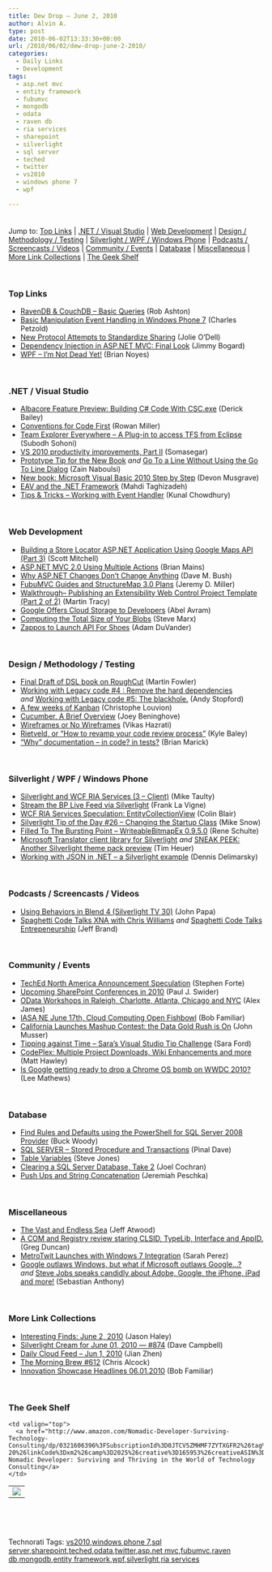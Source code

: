 ```yaml
---
title: Dew Drop – June 2, 2010
author: Alvin A.
type: post
date: 2010-06-02T13:33:30+00:00
url: /2010/06/02/dew-drop-june-2-2010/
categories:
  - Daily Links
  - Development
tags:
  - asp.net mvc
  - entity framework
  - fubumvc
  - mongodb
  - odata
  - raven db
  - ria services
  - sharepoint
  - silverlight
  - sql server
  - teched
  - twitter
  - vs2010
  - windows phone 7
  - wpf

---
```

<div class="wlWriterHeaderFooter" style="float:none; margin:0px; padding:4px 0px 4px 0px;">
</div>

Jump to: [Top Links][1] | [.NET / Visual Studio][2] | [Web Development][3] | [Design / Methodology / Testing][4] | [Silverlight / WPF / Windows Phone][5] | [Podcasts / Screencasts / Videos][6] | [Community / Events][7] | [Database][8] | [Miscellaneous][9] | [More Link Collections][10] | [The Geek Shelf][11] 

&#160;

### <a name="top"></a>Top Links

  * [RavenDB & CouchDB – Basic Queries][12] (Rob Ashton)
  * [Basic Manipulation Event Handling in Windows Phone 7][13] (Charles Petzold)
  * [New Protocol Attempts to Standardize Sharing][14] (Jolie O&#8217;Dell)
  * [Dependency Injection in ASP.NET MVC: Final Look][15] (Jimmy Bogard)
  * [WPF &#8211; I&#8217;m Not Dead Yet!][16] (Brian Noyes)

&#160;

### <a name="dotnet"></a>.NET / Visual Studio

  * [Albacore Feature Preview: Building C# Code With CSC.exe][17] (Derick Bailey)
  * [Conventions for Code First][18] (Rowan Miller)
  * [Team Explorer Everywhere &#8211; A Plug-in to access TFS from Eclipse][19] (Subodh Sohoni)
  * [VS 2010 productivity improvements, Part II][20] (Somasegar)
  * [Prototype Tip for the New Book][21] _and_&#160;[Go To a Line Without Using the Go To Line Dialog][22] (Zain Naboulsi)
  * [New book: Microsoft Visual Basic 2010 Step by Step][23] (Devon Musgrave)
  * [EAV and the .NET Framework][24] (Mahdi Taghizadeh)
  * [Tips & Tricks &#8211; Working with Event Handler][25] (Kunal Chowdhury)

&#160;

### <a name="web"></a>Web Development

  * [Building a Store Locator ASP.NET Application Using Google Maps API (Part 3)][26] (Scott Mitchell)
  * [ASP.NET MVC 2.0 Using Multiple Actions][27] (Brian Mains)
  * [Why ASP.NET Changes Don’t Change Anything][28] (Dave M. Bush)
  * [FubuMVC Guides and StructureMap 3.0 Plans][29] (Jeremy D. Miller)
  * [Walkthrough&#8211; Publishing an Extensibility Web Control Project Template (Part 2 of 2)][30] (Martin Tracy)
  * [Google Offers Cloud Storage to Developers][31] (Abel Avram)
  * [Computing the Total Size of Your Blobs][32] (Steve Marx)
  * [Zappos to Launch API For Shoes][33] (Adam DuVander)

&#160;

### <a name="design"></a>Design / Methodology / Testing

  * [Final Draft of DSL book on RoughCut][34] (Martin Fowler)
  * [Working with Legacy code #4 : Remove the hard dependencies][35] _and_&#160;[Working with Legacy code #5: The blackhole.][36] (Andy Stopford)
  * [A few weeks of Kanban][37] (Christophe Louvion)
  * [Cucumber, A Brief Overview][38] (Joey Beninghove)
  * [Wireframes or No Wireframes][39] (Vikas Hazrati)
  * [Rietveld, or “How to revamp your code review process”][40] (Kyle Baley)
  * [“Why” documentation &#8211; in code? in tests?][41] (Brian Marick)

&#160;

### <a name="silverlight"></a>Silverlight / WPF / Windows Phone

  * [Silverlight and WCF RIA Services (3 – Client)][42] (Mike Taulty)
  * [Stream the BP Live Feed via Silverlight][43] (Frank La Vigne)
  * [WCF RIA Services Speculation: EntityCollectionView][44] (Colin Blair)
  * [Silverlight Tip of the Day #26 – Changing the Startup Class][45] (Mike Snow)
  * [Filled To The Bursting Point &#8211; WriteableBitmapEx 0.9.5.0][46] (Rene Schulte)
  * [Microsoft Translator client library for Silverlight][47] _and_&#160;[SNEAK PEEK: Another Silverlight theme pack preview][48] (Tim Heuer)
  * [Working with JSON in .NET – a Silverlight example][49] (Dennis Delimarsky)

&#160;

### <a name="podcasts"></a>Podcasts / Screencasts / Videos

  * [Using Behaviors in Blend 4 (Silverlight TV 30)][50] (John Papa)
  * [Spaghetti Code Talks XNA with Chris Williams][51] _and_ [Spaghetti Code Talks Entrepeneurship][52] (Jeff Brand)

&#160;

### <a name="events"></a>Community / Events

  * [TechEd North America Announcement Speculation][53] (Stephen Forte)
  * [Upcoming SharePoint Conferences in 2010][54] (Paul J. Swider)
  * [OData Workshops in Raleigh, Charlotte, Atlanta, Chicago and NYC][55] (Alex James)
  * [IASA NE June 17th, Cloud Computing Open Fishbowl][56] (Bob Familiar)
  * [California Launches Mashup Contest: the Data Gold Rush is On][57] (John Musser)
  * [Tipping against Time – Sara’s Visual Studio Tip Challenge][58] (Sara Ford)
  * [CodePlex: Multiple Project Downloads, Wiki Enhancements and more][59] (Matt Hawley)
  * [Is Google getting ready to drop a Chrome OS bomb on WWDC 2010?][60] (Lee Mathews)

&#160;

### <a name="db"></a>Database

  * [Find Rules and Defaults using the PowerShell for SQL Server 2008 Provider][61] (Buck Woody)
  * [SQL SERVER – Stored Procedure and Transactions][62] (Pinal Dave)
  * [Table Variables][63] (Steve Jones)
  * [Clearing a SQL Server Database, Take 2][64] (Joel Cochran)
  * [Push Ups and String Concatenation][65] (Jeremiah Peschka)

&#160;

### <a name="misc"></a>Miscellaneous

  * [The Vast and Endless Sea][66] (Jeff Atwood)
  * [A COM and Registry review staring CLSID, TypeLib, Interface and AppID.][67] (Greg Duncan)
  * [MetroTwit Launches with Windows 7 Integration][68] (Sarah Perez)
  * [Google outlaws Windows, but what if Microsoft outlaws Google&#8230;?][69] _and_&#160;[Steve Jobs speaks candidly about Adobe, Google, the iPhone, iPad and more!][70] (Sebastian Anthony)

&#160;

### <a name="links"></a>More Link Collections

  * [Interesting Finds: June 2, 2010][71] (Jason Haley)
  * [Silverlight Cream for June 01, 2010 &#8212; #874][72] (Dave Campbell)
  * [Daily Cloud Feed &#8211; Jun 1, 2010][73] (Jian Zhen)
  * [The Morning Brew #612][74] (Chris Alcock)
  * [Innovation Showcase Headlines 06.01.2010][75] (Bob Familiar)

&#160;

### <a name="shelf"></a>The Geek Shelf

<table border="0" cellspacing="0" cellpadding="0">
  <tr>
    <td>
      <img data-recalc-dims="1" decoding="async" src="https://i0.wp.com/ecx.images-amazon.com/images/I/51qVUxcODpL._SL160_.jpg?w=660" />
    </td>
    
    <td valign="top">
      <a href="http://www.amazon.com/Nomadic-Developer-Surviving-Technology-Consulting/dp/0321606396%3FSubscriptionId%3D0JTCV5ZMHMF7ZYTXGFR2%26tag%3Dbrdicr-20%26linkCode%3Dxm2%26camp%3D2025%26creative%3D165953%26creativeASIN%3D0321606396">The Nomadic Developer: Surviving and Thriving in the World of Technology Consulting</a>
    </td>
  </tr>
</table>

&#160;

<div style="padding-bottom: 0px; margin: 0px; padding-left: 0px; padding-right: 0px; display: inline; float: none; padding-top: 0px" id="scid:C16BAC14-9A3D-4c50-9394-FBFEF7A93539:7f4d1364-bd4a-47b7-8772-4101b2355d5b" class="wlWriterSmartContent">
  <!--dotnetkickit-->
</div>

&#160;

<div style="padding-bottom: 0px; margin: 0px; padding-left: 0px; padding-right: 0px; display: inline; float: none; padding-top: 0px" id="scid:0767317B-992E-4b12-91E0-4F059A8CECA8:b42b0c62-fb5b-47a3-983d-08fe9a989e88" class="wlWriterSmartContent">
  Technorati Tags: <a href="http://technorati.com/tags/vs2010" rel="tag">vs2010</a>,<a href="http://technorati.com/tags/windows+phone+7" rel="tag">windows phone 7</a>,<a href="http://technorati.com/tags/sql+server" rel="tag">sql server</a>,<a href="http://technorati.com/tags/sharepoint" rel="tag">sharepoint</a>,<a href="http://technorati.com/tags/teched" rel="tag">teched</a>,<a href="http://technorati.com/tags/odata" rel="tag">odata</a>,<a href="http://technorati.com/tags/twitter" rel="tag">twitter</a>,<a href="http://technorati.com/tags/asp.net+mvc" rel="tag">asp.net mvc</a>,<a href="http://technorati.com/tags/fubumvc" rel="tag">fubumvc</a>,<a href="http://technorati.com/tags/raven+db" rel="tag">raven db</a>,<a href="http://technorati.com/tags/mongodb" rel="tag">mongodb</a>,<a href="http://technorati.com/tags/entity+framework" rel="tag">entity framework</a>,<a href="http://technorati.com/tags/wpf" rel="tag">wpf</a>,<a href="http://technorati.com/tags/silverlight" rel="tag">silverlight</a>,<a href="http://technorati.com/tags/ria+services" rel="tag">ria services</a>
</div>

 [1]: https://morningdew-bpc6g3a0fgaxdxcu.eastus2-01.azurewebsites.net/#top
 [2]: https://morningdew-bpc6g3a0fgaxdxcu.eastus2-01.azurewebsites.net/#dotnet
 [3]: https://morningdew-bpc6g3a0fgaxdxcu.eastus2-01.azurewebsites.net/#web
 [4]: https://morningdew-bpc6g3a0fgaxdxcu.eastus2-01.azurewebsites.net/#design
 [5]: https://morningdew-bpc6g3a0fgaxdxcu.eastus2-01.azurewebsites.net/#silverlight
 [6]: https://morningdew-bpc6g3a0fgaxdxcu.eastus2-01.azurewebsites.net/#podcasts
 [7]: https://morningdew-bpc6g3a0fgaxdxcu.eastus2-01.azurewebsites.net/#events
 [8]: https://morningdew-bpc6g3a0fgaxdxcu.eastus2-01.azurewebsites.net/#db
 [9]: https://morningdew-bpc6g3a0fgaxdxcu.eastus2-01.azurewebsites.net/#misc
 [10]: https://morningdew-bpc6g3a0fgaxdxcu.eastus2-01.azurewebsites.net/#links
 [11]: https://morningdew-bpc6g3a0fgaxdxcu.eastus2-01.azurewebsites.net/#shelf
 [12]: http://feedproxy.google.com/~r/RobAshton/~3/gWerJJlAO9A/ravendb-vs-couchdb-basic-queries.aspx
 [13]: http://www.charlespetzold.com/blog/2010/06/Basic-Manipulation-Event-Handling-in-Windows-Phone-7.html
 [14]: http://feedproxy.google.com/~r/Mashable/~3/ke2wjb48AB8/
 [15]: http://feedproxy.google.com/~r/LosTechies/~3/SErtIsOFJeY/dependency-injection-in-asp-net-mvc-final-look.aspx
 [16]: http://www.softinsight.com/bnoyes/2010/06/01/WPFNdashIrsquomNotDeadYet.aspx
 [17]: http://feedproxy.google.com/~r/LosTechies/~3/4dnVmiRSpRA/albacore-feature-preview-building-c-code-with-csc-exe.aspx
 [18]: http://blogs.msdn.com/b/efdesign/archive/2010/06/01/conventions-for-code-first.aspx
 [19]: http://feedproxy.google.com/~r/netCurryRecentArticles/~3/JBdt4pgB2yU/ShowArticle.aspx
 [20]: http://blogs.msdn.com/b/somasegar/archive/2010/06/01/vs-2010-productivity-improvements-part-ii.aspx
 [21]: http://feedproxy.google.com/~r/zainnab/~3/GA2iMx14TPA/prototype-tip-for-the-new-book.aspx
 [22]: http://feedproxy.google.com/~r/zainnab/~3/Cdlkm-7uV00/go-to-a-line-without-using-the-go-to-line-dialog-vstipedit0067.aspx
 [23]: http://blogs.msdn.com/b/microsoft_press/archive/2010/06/01/new-book-microsoft-visual-basic-2010-step-by-step.aspx
 [24]: http://feedproxy.google.com/~r/MahdiTaghizadeh/~3/Lo56xZf-Ie4/
 [25]: http://feedproxy.google.com/~r/kunal2383/~3/VJZS92FY1VY/tips-tricks-working-with-event-handler.html
 [26]: http://www.4guysfromrolla.com/articles/060210-1.aspx
 [27]: http://dotnetslackers.com/articles/aspnet/ASP-NET-MVC-2-0-Using-Multiple-Actions.aspx
 [28]: http://feeds.dzone.com/~r/zones/dotnet/~3/DBAfJCILEYI/why-aspnet-changes-don%E2%80%99t
 [29]: http://codebetter.com/blogs/jeremy.miller/archive/2010/06/01/fubumvc-guides-and-structuremap-3-0-plans.aspx
 [30]: http://blogs.msdn.com/b/visualstudio/archive/2010/06/01/walkthrough-publishing-an-extensibility-web-control-project-template-part-2-of-2.aspx
 [31]: http://www.infoq.com/news/2010/06/Google-Storage-for-Developers
 [32]: http://blog.smarx.com/posts/computing-the-total-size-of-your-blobs
 [33]: http://feedproxy.google.com/~r/ProgrammableWeb/~3/kPbH4rO-LWk/
 [34]: http://martinfowler.com/snips/201006011727.html
 [35]: http://weblogs.asp.net/astopford/archive/2010/06/01/working-with-legacy-code-4-remove-the-hard-dependencies.aspx
 [36]: http://weblogs.asp.net/astopford/archive/2010/06/01/working-with-legacy-code-5-the-blackhole.aspx
 [37]: http://runningagile.com/2010/05/31/a-few-weeks-of-kanba/
 [38]: http://feedproxy.google.com/~r/LosTechies/~3/Qc1EhDraDqA/cucumber.aspx
 [39]: http://www.infoq.com/news/2010/06/agile-wireframes
 [40]: http://codebetter.com/blogs/kyle.baley/archive/2010/06/01/rietveld-or-how-to-revamp-your-code-review-process.aspx
 [41]: http://www.exampler.com/blog/2010/06/01/why-documentation-in-code-in-tests/
 [42]: http://feedproxy.google.com/~r/mtaulty/~3/l1R-YEVrM7Y/silverlight-and-wcf-ria-services-3-client.aspx
 [43]: http://franksworld.com/blog/archive/2010/06/01/11983.aspx
 [44]: http://www.riaservicesblog.com/Blog/post/WCF-RIA-Services-Speculation-EntityCollectionView.aspx
 [45]: http://www.michaelsnow.com/2010/06/01/silverlight-tip-of-the-day-26-changing-the-startup-class/
 [46]: http://kodierer.blogspot.com/2010/06/filled-to-bursting-point.html
 [47]: http://feeds.timheuer.com/~r/timheuer/~3/dQ1UCJK_kdU/silverlight-translator-client-library-sample.aspx
 [48]: http://feeds.timheuer.com/~r/timheuer/~3/SY5-z4yzwRI/sneak-peak-silverlight-application-theme-second-round-jet-pack.aspx
 [49]: http://feeds.dzone.com/~r/zones/dotnet/~3/u7Me46m83iU/working-json-net-%E2%80%93-silverlight
 [50]: http://channel9.msdn.com/shows/SilverlightTV/Using-Behaviors-in-Blend-4-Silverlight-TV-30/
 [51]: http://feedproxy.google.com/~r/SpaghettiCodePodcasts/~3/h3WOHLZC6po/post.aspx
 [52]: http://feedproxy.google.com/~r/SpaghettiCodePodcasts/~3/3u3mcy8Adq0/post.aspx
 [53]: http://feedproxy.google.com/~r/StephenFortesBlog/~3/37IQi_9DWaE/PermaLink,guid,3b0d2a1f-c32b-41a4-a1ef-cb3be192c714.aspx
 [54]: http://www.paulswider.com/2010/06/upcoming-sharepoint-conferences-in-2010.html
 [55]: http://www.odata.org/blog/2010/6/1/odata-workshops-in-raleigh,-charlotte,-atlanta,-chicago-and-nyc
 [56]: http://feedproxy.google.com/~r/msdn/bobfamiliar/~3/vAeJ2eaTeF8/iasa-ne-june-17th-cloud-computing-open-fishbowl.aspx
 [57]: http://feedproxy.google.com/~r/ProgrammableWeb/~3/EvHW97qVvl0/
 [58]: http://blogs.msdn.com/b/saraford/archive/2010/06/01/tipping-against-time-sara-s-visual-studio-tip-challenge.aspx
 [59]: http://blogs.msdn.com/b/codeplex/archive/2010/06/01/multiple-project-downloads-wiki-enhancements-and-more.aspx
 [60]: http://www.pheedcontent.com/click.phdo?i=85324ca1015efe4c75852e2264ee48a0
 [61]: http://blogs.msdn.com/b/buckwoody/archive/2010/06/01/find-rules-and-defaults-using-the-powershell-for-sql-server-2008-provider.aspx
 [62]: http://blog.sqlauthority.com/2010/06/02/sql-server-stored-procedure-and-transactions/
 [63]: http://www.sqlservercentral.com/blogs/steve_jones/archive/2010/06/02/table-variables.aspx
 [64]: http://www.developingfor.net/sql-server/clearing-a-sql-server-database-take-2.html
 [65]: http://feedproxy.google.com/~r/facility9/~3/0DjU8AhKhyY/push-ups-and-string-concatenation
 [66]: http://www.codinghorror.com/blog/2010/06/the-vast-and-endless-sea.html
 [67]: http://coolthingoftheday.blogspot.com/2010/06/com-and-registry-review-staring-clsid.html
 [68]: http://on10.net/blogs/sarahintampa/MetroTwit-Launches-with-Windows-7-Integration/
 [69]: http://www.pheedcontent.com/click.phdo?i=7d33d42458995a0fed7aac2c1fc009fa
 [70]: http://www.pheedcontent.com/click.phdo?i=54565648a3760b6fdc760809a44e169e
 [71]: http://jasonhaley.com/blog/post.aspx?id=221953f4-1172-48cf-a0d8-9307b771d022
 [72]: http://geekswithblogs.net/WynApseTechnicalMusings/archive/2010/06/01/140188.aspx
 [73]: http://feedproxy.google.com/~r/onsaas/~3/mjL_dhEjjUg/
 [74]: http://feedproxy.google.com/~r/ReflectivePerspective/~3/A6LcZ8y7XDA/
 [75]: http://feedproxy.google.com/~r/msdn/bobfamiliar/~3/6Wr-aS4wNFc/innovation-showcase-headlines-06-01-2010.aspx